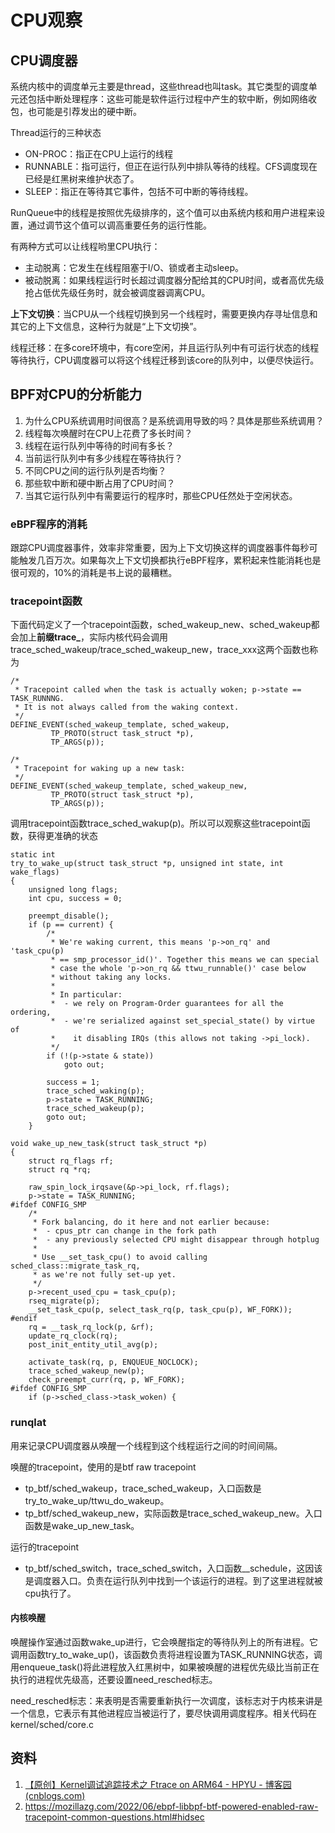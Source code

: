 # CPU观察

## CPU调度器

系统内核中的调度单元主要是thread，这些thread也叫task。其它类型的调度单元还包括中断处理程序：这些可能是软件运行过程中产生的软中断，例如网络收包，也可能是引荐发出的硬中断。

Thread运行的三种状态

- ON-PROC：指正在CPU上运行的线程
- RUNNABLE：指可运行，但正在运行队列中排队等待的线程。CFS调度现在已经是红黑树来维护状态了。
- SLEEP：指正在等待其它事件，包括不可中断的等待线程。

RunQueue中的线程是按照优先级排序的，这个值可以由系统内核和用户进程来设置，通过调节这个值可以调高重要任务的运行性能。

有两种方式可以让线程哟里CPU执行：

- 主动脱离：它发生在线程阻塞于I/O、锁或者主动sleep。
- 被动脱离：如果线程运行时长超过调度器分配给其的CPU时间，或者高优先级抢占低优先级任务时，就会被调度器调离CPU。

**上下文切换**：当CPU从一个线程切换到另一个线程时，需要更换内存寻址信息和其它的上下文信息，这种行为就是“上下文切换”。

线程迁移：在多core环境中，有core空闲，并且运行队列中有可运行状态的线程等待执行，CPU调度器可以将这个线程迁移到该core的队列中，以便尽快运行。

## BPF对CPU的分析能力

1. 为什么CPU系统调用时间很高？是系统调用导致的吗？具体是那些系统调用？
2. 线程每次唤醒时在CPU上花费了多长时间？
3. 线程在运行队列中等待的时间有多长？
4. 当前运行队列中有多少线程在等待执行？
5. 不同CPU之间的运行队列是否均衡？
6. 那些软中断和硬中断占用了CPU时间？
7. 当其它运行队列中有需要运行的程序时，那些CPU任然处于空闲状态。

### eBPF程序的消耗

跟踪CPU调度器事件，效率非常重要，因为上下文切换这样的调度器事件每秒可能触发几百万次。如果每次上下文切换都执行eBPF程序，累积起来性能消耗也是很可观的，10%的消耗是书上说的最糟糕。    

### tracepoint函数

下面代码定义了一个tracepoint函数，sched_wakeup_new、sched_wakeup都会加上**前缀trace_**，实际内核代码会调用trace_sched_wakeup/trace_sched_wakeup_new，trace_xxx这两个函数也称为

```
/*
 * Tracepoint called when the task is actually woken; p->state == TASK_RUNNNG.
 * It is not always called from the waking context.
 */
DEFINE_EVENT(sched_wakeup_template, sched_wakeup,
	     TP_PROTO(struct task_struct *p),
	     TP_ARGS(p));

/*
 * Tracepoint for waking up a new task:
 */
DEFINE_EVENT(sched_wakeup_template, sched_wakeup_new,
	     TP_PROTO(struct task_struct *p),
	     TP_ARGS(p));
```

调用tracepoint函数trace_sched_wakup(p)。所以可以观察这些tracepoint函数，获得更准确的状态

```
static int
try_to_wake_up(struct task_struct *p, unsigned int state, int wake_flags)
{
	unsigned long flags;
	int cpu, success = 0;

	preempt_disable();
	if (p == current) {
		/*
		 * We're waking current, this means 'p->on_rq' and 'task_cpu(p)
		 * == smp_processor_id()'. Together this means we can special
		 * case the whole 'p->on_rq && ttwu_runnable()' case below
		 * without taking any locks.
		 *
		 * In particular:
		 *  - we rely on Program-Order guarantees for all the ordering,
		 *  - we're serialized against set_special_state() by virtue of
		 *    it disabling IRQs (this allows not taking ->pi_lock).
		 */
		if (!(p->state & state))
			goto out;

		success = 1;
		trace_sched_waking(p);
		p->state = TASK_RUNNING;
		trace_sched_wakeup(p);
		goto out;
	}
```

```
void wake_up_new_task(struct task_struct *p)
{
	struct rq_flags rf;
	struct rq *rq;

	raw_spin_lock_irqsave(&p->pi_lock, rf.flags);
	p->state = TASK_RUNNING;
#ifdef CONFIG_SMP
	/*
	 * Fork balancing, do it here and not earlier because:
	 *  - cpus_ptr can change in the fork path
	 *  - any previously selected CPU might disappear through hotplug
	 *
	 * Use __set_task_cpu() to avoid calling sched_class::migrate_task_rq,
	 * as we're not fully set-up yet.
	 */
	p->recent_used_cpu = task_cpu(p);
	rseq_migrate(p);
	__set_task_cpu(p, select_task_rq(p, task_cpu(p), WF_FORK));
#endif
	rq = __task_rq_lock(p, &rf);
	update_rq_clock(rq);
	post_init_entity_util_avg(p);

	activate_task(rq, p, ENQUEUE_NOCLOCK);
	trace_sched_wakeup_new(p);
	check_preempt_curr(rq, p, WF_FORK);
#ifdef CONFIG_SMP
	if (p->sched_class->task_woken) {
```

### runqlat 

用来记录CPU调度器从唤醒一个线程到这个线程运行之间的时间间隔。

唤醒的tracepoint，使用的是btf raw tracepoint

- tp_btf/sched_wakeup，trace_sched_wakeup，入口函数是try_to_wake_up/ttwu_do_wakeup。
- tp_btf/sched_wakeup_new，实际函数是trace_sched_wakeup_new。入口函数是wake_up_new_task。

运行的tracepoint

- tp_btf/sched_switch，trace_sched_switch，入口函数__schedule，这因该是调度器入口。负责在运行队列中找到一个该运行的进程。到了这里进程就被cpu执行了。

#### 内核唤醒

唤醒操作室通过函数wake_up进行，它会唤醒指定的等待队列上的所有进程。它调用函数try_to_wake_up()，该函数负责将进程设置为TASK_RUNNING状态，调用enqueue_task()将此进程放入红黑树中，如果被唤醒的进程优先级比当前正在执行的进程优先级高，还要设置need_resched标志。

need_resched标志：来表明是否需要重新执行一次调度，该标志对于内核来讲是一个信息，它表示有其他进程应当被运行了，要尽快调用调度程序。相关代码在kernel/sched/core.c

## 资料

1. [【原创】Kernel调试追踪技术之 Ftrace on ARM64 - HPYU - 博客园 (cnblogs.com)](https://www.cnblogs.com/hpyu/p/14348523.html)
2. https://mozillazg.com/2022/06/ebpf-libbpf-btf-powered-enabled-raw-tracepoint-common-questions.html#hidsec

